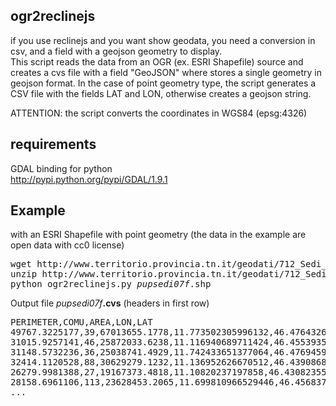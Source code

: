 ogr2reclinejs
-------------
if you use reclinejs and you want show geodata, you need a conversion in csv, and a field with a geojson geometry to display.
<br>This script reads the data from an OGR (ex. ESRI Shapefile) source and creates a cvs file with a field "GeoJSON" where stores a single geometry in geojson format.
In the case of point geometry type, the script generates a CSV file with the fields LAT and LON, otherwise creates a geojson string.

ATTENTION:
the script converts the coordinates in WGS84 (epsg:4326)

requirements
------------
GDAL binding for python<br>
http://pypi.python.org/pypi/GDAL/1.9.1

Example
-------
with an ESRI Shapefile with point geometry
(the data in the example are open data with cc0 license)
<pre>
wget http://www.territorio.provincia.tn.it/geodati/712_Sedi_comunali_della_PAT__pup__12_12_2011.zip
unzip http://www.territorio.provincia.tn.it/geodati/712_Sedi_comunali_della_PAT__pup__12_12_2011.zip
python ogr2reclinejs.py <i>pupsedi07f</i>.shp
</pre>

Output file <i>pupsedi07f</i><strong>.cvs</strong>
(headers in first row)
<pre>
PERIMETER,COMU,AREA,LON,LAT
49767.3225177,39,67013655.1778,11.773502305996132,46.47643262636006
31015.9257141,46,25872033.6238,11.116940689711424,46.45539355182122
31148.5732236,36,25038741.4929,11.742433651377064,46.47694596119694
32414.1120528,88,30629279.1232,11.136952626670512,46.43908681182543
26279.9981388,27,19167373.4818,11.10820237197858,46.430823557150056
28158.6961106,113,23628453.2065,11.699810966529446,46.45683741870301
...
</pre>